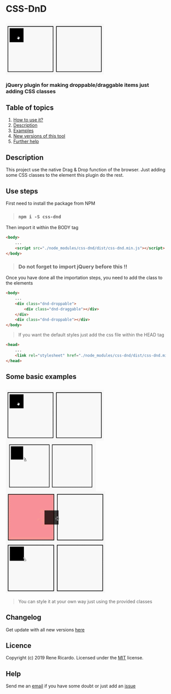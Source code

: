 # CSS-DnD

## <img align="center" alt="css-dnd example" src="src/images/example1.gif" height=160 title="css-dnd example"/>

### jQuery plugin for making droppable/draggable items just adding CSS classes

## Table of topics
1. [How to use it?](#use)
1. [Description](#description)
1. [Examples](#example)
1. [New versions of this tool](#changelog)
1. [Further help](#help)

## Description

This project use the native Drag & Drop function of the browser. Just adding some CSS classes to the element this plugin do the rest.

<h2 id="use">Use steps</h2>

First need to install the package from NPM

> ### `npm i -S css-dnd`

Then import it within the BODY tag

```html
<body>
    ...
    <script src="./node_modules/css-dnd/dist/css-dnd.min.js"></script>
</body>
```

> ### Do not forget to import jQuery before this !!

Once you have done all the importation steps, you need to add the class to the elements

```html
<body>
    ...
    <div class="dnd-droppable">
        <div class="dnd-draggable"></div>
    </div> 
    <div class="dnd-droppable"></div>    
</body>
```

> If you want the default styles just add the css file within the HEAD tag

```html
<head>
    ...
    <link rel="stylesheet" href="./node_modules/css-dnd/dist/css-dnd.min.css">
</head>
```

<h2 id="example">Some basic examples</h2>

## <img align="center" alt="css-dnd example" src="src/images/example1.gif" height=160 title="css-dnd example"/> <img align="center" alt="css-dnd example" src="src/images/example2.gif" height=160 title="css-dnd example"/> <img align="center" alt="css-dnd example" src="src/images/example3.gif" height=160 title="css-dnd example"/> <img align="center" alt="css-dnd example" src="src/images/example4.gif" height=160 title="css-dnd example"/>

> You can style it at your own way just using the provided classes 

## Changelog

Get update with all new versions [here](https://github.com/2rhop/css-dnd/releases)

## Licence
Copyright (c) 2019 Rene Ricardo. Licensed under the [MIT](https://github.com/2rhop/css-dnd/blob/master/LICENSE) license.

## Help

Send me an [email](mailto:renerp2016@gmail.com) if you have some doubt or just add an [issue](https://github.com/2rhop/css-dnd/issues)